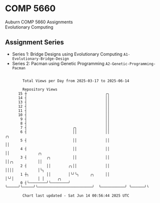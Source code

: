 # COMP 5660
Auburn COMP 5660 Assignments  
Evolutionary Computing

## Assignment Series
- Series 1: Bridge Designs using Evolutionary Computing `A1-Evolutionary-Bridge-Design`
- Series 2: Pacman using Genetic Programming `A2-Genetic-Programming-Pacman`

```

        Total Views per Day from 2025-03-17 to 2025-06-14

        Repository Views
      15 ┼                                    ╭╮
      14 ┤                                    ││
      13 ┤                                    ││
      12 ┤                                    ││
      11 ┤                                    ││
      10 ┤                                    ││
       9 ┤                                    ││
       8 ┤                                    ││
       7 ┤                     ╭╮             ││
       6 ┤                     ││             ││                         ╭╮
       5 ┤                     ││             ││                         ││
       4 ┤                     ││             ││                         ││             ╭╮
       3 ┤         ╭╮          ││             ││                         ││╭╮           ││
       2 ┤         ││        ╭╮││             ││                         ││││           │╰╮
       1 ┼╮        ││        │╰╯╰╮     ╭╮     ││                         │╰╯│           │ │      ╭╮
       0 ┤╰────────╯╰────────╯   ╰─────╯╰─────╯╰─────────────────────────╯  ╰───────────╯ ╰──────╯╰

        Chart last updated - Sat Jun 14 00:56:44 2025 UTC
        
```
